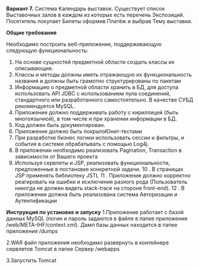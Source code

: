 **Вариант 7.**
Система Календарь выставок. Существует список Выставочных залов в
каждом из которых есть перечень Экспозиций. Посетитель покупает
Билеты оформив Платёж и выбрав Тему выставки.




**Общие требования**

Необходимо построить веб-приложение, поддерживающую следующую
функциональность:
1. На основе сущностей предметной области создать классы их
описывающие.
2. Классы и методы должны иметь отражающую их функциональность
названия и должны быть грамотно структурированы по пакетам
3. Информацию о предметной области хранить в БД, для доступа
использовать API JDBC с использованием пула соединений,
стандартного или разработанного самостоятельно. В качестве СУБД
рекомендуется MySQL.
4. Приложение должно поддерживать работу с кириллицей (быть
многоязычной), в том числе и при хранении информации в БД.
5. Код должен быть документирован.
6. Приложение должно быть покрытоЮнит-тестами
7. При разработке бизнес логики использовать сессии и фильтры, и
события в системе обрабатывать с помощью Log4j.
8. В приложении необходимо реализовать Pagination, Transaction в
зависимости от Вашего проекта
9. Используя сервлеты и JSP, реализовать функциональности,
предложенные в постановке конкретной задачи.
10 . В страницах JSP применять библиотеку JSTL
11 . Приложение должно корректно реагировать на ошибки и исключения
разного рода (Пользователь никогда не должен видеть stack-trace на
стороне front-end).
12 . В приложении должна быть реализована система Авторизации и
Аутентификации

**Инструкция по установке и запуску**
1.Приложение работает с базой данных MySQL (логин и пароль задаются
 в файле в папке приложения /web/META-IHF/context.xml). Дамп базы
 данных находится в папке приложения /dumps
 
2.WAR файл приложения необходимо развернуть в контейнере сервлетов
Tomcat в папке Сервер /webapps

3.Запустить Tomcat

